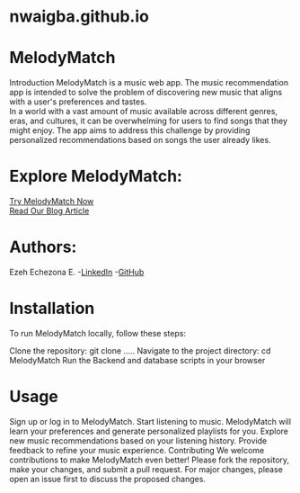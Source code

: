 # nwaigba.github.io

# MelodyMatch
Introduction
MelodyMatch is a music web app.
The music recommendation app is intended to solve the problem of discovering new music that aligns with a user's preferences and tastes. <br> In a world with a vast amount of music available across different genres, eras, and cultures, it can be overwhelming for users to find songs that they might enjoy. The app aims to address this challenge by providing personalized recommendations based on songs the user already likes.



# Explore MelodyMatch:

[Try MelodyMatch Now](https://github.com/Nwaigba/nwaigba.github.io) <br>
[Read Our Blog Article](https://www.linkedin.com/posts/ezeh-emmanuel-07163a105_github-nwaigbamelodymatchgithubio-activity-7107384573247799297-Zl4J?utm_source=share&utm_medium=member_desktop)

# Authors:
Ezeh Echezona E. -[LinkedIn](https://www.linkedin.com/in/ezeh-emmanuel-07163a105/) -[GitHub](github.com/nwaigba)

# Installation
To run MelodyMatch locally, follow these steps:

Clone the repository: git clone .....
Navigate to the project directory: cd MelodyMatch
Run the Backend and database scripts in your browser

# Usage
Sign up or log in to MelodyMatch.
Start listening to music.
MelodyMatch will learn your preferences and generate personalized playlists for you.
Explore new music recommendations based on your listening history.
Provide feedback to refine your music experience.
Contributing
We welcome contributions to make MelodyMatch even better! Please fork the repository, make your changes, and submit a pull request. For major changes, please open an issue first to discuss the proposed changes.
